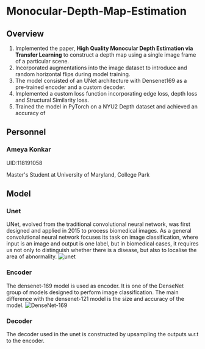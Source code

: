 # Monocular-Depth-Map-Estimation

## Overview
1. Implemented the paper, **High Quality Monocular Depth Estimation via Transfer Learning** to construct a depth map using a single image frame of a particular scene.
2. Incorporated augmentations into the image dataset to introduce and random horizontal flips during model training.
3. The model consisted of an UNet architecture with Densenet169 as a pre-trained encoder and a custom decoder.
4. Implemented a custom loss function incorporating edge loss, depth loss and Structural Similarity loss. 
5. Trained the model in PyTorch on a NYU2 Depth dataset and achieved an accuracy of 

## Personnel
### Ameya Konkar 

UID:118191058

Master's Student at University of Maryland, College Park

## Model
### Unet
UNet, evolved from the traditional convolutional neural network, was first designed and applied in 2015 to process biomedical images. As a general convolutional neural network focuses its task on image classification, where input is an image and output is one label, but in biomedical cases, it requires us not only to distinguish whether there is a disease, but also to localise the area of abnormality.
![unet](https://user-images.githubusercontent.com/78075049/226468500-b069cdc4-b6d2-493b-9ff7-b2580d1a67f2.png)

### Encoder
The densenet-169 model is used as encoder. It is one of the DenseNet group of models designed to perform image classification. The main difference with the densenet-121 model is the size and accuracy of the model.
![DenseNet-169](https://user-images.githubusercontent.com/78075049/226468124-afc0e1c2-47bd-4ec0-b79c-53113f1d68f0.png)

### Decoder 
The decoder used in the unet is constructed by upsampling the outputs w.r.t to the encoder.
